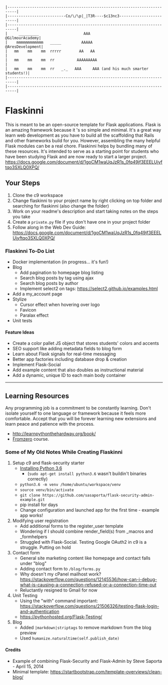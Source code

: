     |--------------------------------------------------------------------------|
    |--------------------------Co/\/\p|_|T3R----$c13nc3------------------------|
    |--------------------------------------------------------------------------| 
    |     _________                    AAA                      @GilmourAcademy|
    |    mmmmmmmmmmmm   _____         AAAAA                    @AresDevelopment|
    |   mm    mm    mm  rrrrr        AA   AA                                   |
    |   mm    mm    mm  rr          AAAAAAAAA                                  |
    |   mm    mm    mm  rr   _._   AAA     AAA (and his much smarter students!)|
    |--------------------------------------------------------------------------|
    |--------------------------------------------------------------------------|
# Flaskinni
This is meant to be an open-source template for Flask applications. Flask is an amazing framework because it 's so simple and minimal. It's a great way learn web development as you have to build all the scaffolding that Rails and other frameworks build for you. However, assembling the many helpful Flask modules can be a real chore. Flaskinni helps by bundling many of these resources. It's intended to serve as a starting point for students who have been studying Flask and are now ready to start a larger project.
https://docs.google.com/document/d/1goCM1waUqJzR1s_0fq49jf3EEELUjyftqo3SXLQ0XPQ/

## Your Steps 
1. Clone the c9 workspace
2. Change flaskinni to your project name by right clicking on top folder and searching for flaskinni (also change the folder)
3. Work on your readme's description and start taking notes on the steps you take
4. Create a `private.py` file if you don't have one in your project folder
5. Follow along in the Web Dev Guide: https://docs.google.com/document/d/1goCM1waUqJzR1s_0fq49jf3EEELUjyftqo3SXLQ0XPQ/

### Flaskinni To-Do List
- Docker implementation (in progress... it's fun!)
- Blog
    - Add pagination to homepage blog listing
    - Search blog posts by tag using ajax
    - Search blog posts by author
    - Implement select2 on tags: https://select2.github.io/examples.html
- Add a my_account page
- Stylize
    - Cursor effect when hovering over logo
    - Favicon
    - Paralax effect
- Unit tests


#### Feature Ideas
- Create a color pallet JS object that stores students' colors and accents 
- SEO support like adding metadata fields to blog form
- Learn about Flask signals for real-time messaging 
- Better app factories including database drop & creation
- Implement Flask-Social
- Add example content that also doubles as instructional material
- Add a dynamic, unique ID to each main body container 

------------
## Learning Resources
Any programming job is a commitment to be constantly learning. Don't isolate yourself to one language or framework because it feels more comfortable. Accept that you will be forever learning new extensions and learn peace and patience with the process. 
- http://learnpythonthehardway.org/book/
- [Fromzero](https://www.udemy.com/python-flask-course/) course.

### Some of My Old Notes While Creating Flaskinni
1. Setup c9 and flask-security starter
    - [Installing Python 3.6](http://stackoverflow.com/a/43814732/2184623)
        - (`sudo apt-get install python3.6` wasn't buildin't binaries correctly)
    - `python3.6 -m venv /home/ubuntu/workspace/venv`
    - `source venv/bin/activate`
    - `git clone https://github.com/sasaporta/flask-security-admin-example.git`
    - pip install for days
    - Change configuration and launched app for the first time - example app works!
2. Modifying user registration 
    - Add additional forms to the register_user template
    - Wondering if I should combine render_field(s) from _macros and _formhelpers
    - Struggled with Flask-Social. Testing Google OAuth2 in c9 is a struggle. Putting on hold
3. Contact form
    - General site marketing content like homepage and contact falls under "blog"
    - Adding contact form to `/blog/forms.py`
    - Why doesn't my cPanel mailhost work? https://stackoverflow.com/questions/12145536/how-can-i-debug-what-is-causing-a-connection-refused-or-a-connection-time-out
    - Reluctantly resigned to Gmail for now
4. Unit Testing
    - Using the "with" command important: https://stackoverflow.com/questions/21506326/testing-flask-login-and-authentication
    - https://pythonhosted.org/Flask-Testing/
5. Blog
    - Added `|markdown|striptags` to remove markdown from the blog preview
    - Used `humanize.naturaltime(self.publish_date)`

#### Credits
- Example of combining Flask-Security and Flask-Admin by Steve Saporta  - April 15, 2014
- Minimal template: https://startbootstrap.com/template-overviews/clean-blog/

